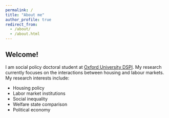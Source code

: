 ```yaml
---
permalink: /
title: "About me"
author_profile: true
redirect_from: 
  - /about/
  - /about.html
---
```

Welcome! 
------
I am social policy doctoral student at [Oxford University DSPI](https://www.spi.ox.ac.uk/). My research currently focuses on the interactions between housing and labour markets. 
My research interests include:
- Housing policy
- Labor market institutions
- Social inequality
- Welfare state comparison
- Political economy
 

